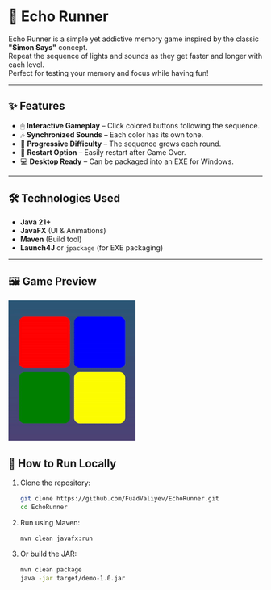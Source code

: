 # 🎵 Echo Runner

Echo Runner is a simple yet addictive memory game inspired by the classic **"Simon Says"** concept.  
Repeat the sequence of lights and sounds as they get faster and longer with each level.  
Perfect for testing your memory and focus while having fun!

---

## ✨ Features
- 🖱 **Interactive Gameplay** – Click colored buttons following the sequence.
- 🎶 **Synchronized Sounds** – Each color has its own tone.
- 🚀 **Progressive Difficulty** – The sequence grows each round.
- 🔁 **Restart Option** – Easily restart after Game Over.
- 💻 **Desktop Ready** – Can be packaged into an EXE for Windows.

---

## 🛠 Technologies Used
- **Java 21+**
- **JavaFX** (UI & Animations)
- **Maven** (Build tool)
- **Launch4J** or `jpackage` (for EXE packaging)

---

## 🖼 Game Preview
![Echo Runner Gameplay](gameplay.gif)

## 🚀 How to Run Locally
1. Clone the repository:
   ```bash
   git clone https://github.com/FuadValiyev/EchoRunner.git
   cd EchoRunner
2. Run using Maven:
   ```bash
   mvn clean javafx:run
3. Or build the JAR:
   ```bash
   mvn clean package
   java -jar target/demo-1.0.jar
